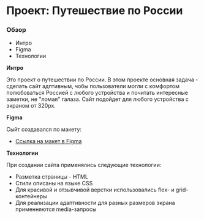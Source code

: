 # Проект: Путешествие по России

### Обзор
* Интро
* Figma
* Технологии

**Интро**

Это проект о путешествии по России.
В этом проекте основная задача - сделать сайт адптивным, чобы пользователи могли с комфортом полюбоваться Россией с любого устройства и почитать интересные заметки, не "ломая" галаза.
Сайт подойдет для любого устройства с экраном от 320px.

**Figma**

Сыйт создавался по макету:
* [Ссылка на макет в Figma](https://www.figma.com/file/5S2WSbEFL6awjVWJ0NWL8Q/Sprint-3_-Russia-_-desktop-mobile?node-id=28503%3A0)

**Технологии**

При создании сайта применялись следующие технологии:
* Разметка страницы - HTML
* Cтили описаны на языке CSS
* Для красивой и отзывчивой верстки использовались flex- и grid-контейнеры
* Для реализации адаптивности для разных размеров экрана применняются media-запросы
